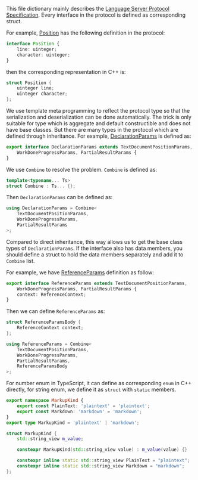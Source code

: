 This file dictionary mainly describes the [Language Server Protocol Specification](https://microsoft.github.io/language-server-protocol/specifications/lsp/3.17/specification/). Every interface in the protocol is defined as corresponding struct. 

For example, [Position](https://microsoft.github.io/language-server-protocol/specifications/lsp/3.17/specification/#position) has the following definition in the protocol:

```typescript
interface Position {
	line: uinteger;
	character: uinteger;
}
```

then the corresponding representation in C++ is:

```cpp
struct Position {
    uinteger line;
    uinteger character;
};
```

We use template meta programming to reflect the protocol type so that the serialization and deserialization can be done automatically. The trick is only suitable for type which is aggregate and default constructible and does not have base classes. But there are many types in the protocol which are defined through inheritance. For example, [DeclarationParams](https://microsoft.github.io/language-server-protocol/specifications/lsp/3.17/specification/#declarationParams) is defined as:

```typescript
export interface DeclarationParams extends TextDocumentPositionParams,
	WorkDoneProgressParams, PartialResultParams {
}
```

We use `Combine` to resolve the problem. `Combine` is defined as:

```cpp
template<typename... Ts>
struct Combine : Ts... {};
```

Then `DeclarationParams` can be defined as:

```cpp
using DeclarationParams = Combine<
    TextDocumentPositionParams, 
    WorkDoneProgressParams, 
    PartialResultParams
>;
```

Compared to direct inheritance, this way allows us to get the base class types of `DeclarationParams`. If the interface also has data members, you should define a struct to hold the data members separately and add it to `Combine` list.

For example, we have [ReferenceParams](https://microsoft.github.io/language-server-protocol/specifications/lsp/3.17/specification/#referenceParams) definition as follow:

```typescript
export interface ReferenceParams extends TextDocumentPositionParams,
	WorkDoneProgressParams, PartialResultParams {
	context: ReferenceContext;
}
```

Then we can define `ReferenceParams` as:

```cpp
struct ReferenceParamsBody {
    ReferenceContext context;
};

using ReferenceParams = Combine<
    TextDocumentPositionParams, 
    WorkDoneProgressParams, 
    PartialResultParams,
    ReferenceParamsBody
>;
```

For number enum in TypeScript, it can define as corresponding `enum` in C++ directly, for string enum, we define it as `struct` with `static` members.

```typescript
export namespace MarkupKind {
	export const PlainText: 'plaintext' = 'plaintext';
	export const Markdown: 'markdown' = 'markdown';
}
export type MarkupKind = 'plaintext' | 'markdown';
```

```cpp
struct MarkupKind {
    std::string_view m_value;

    constexpr MarkupKind(std::string_view value) : m_value(value) {}

    constexpr inline static std::string_view PlainText = "plaintext";
    constexpr inline static std::string_view Markdown = "markdown";
};
```


